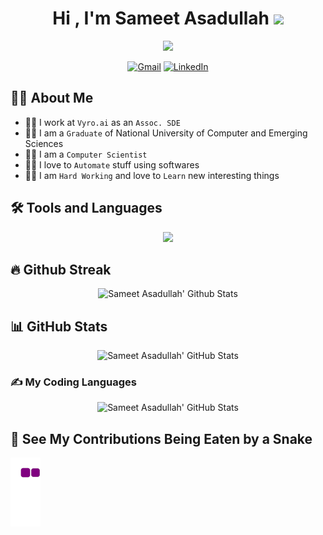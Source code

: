 <!--
### Hi there 👋
**SameetAsadullah/SameetAsadullah** is a ✨ _special_ ✨ repository because its `README.md` (this file) appears on your GitHub profile.

Here are some ideas to get you started:

- 🔭 I’m currently working on ...
- 🌱 I’m currently learning ...
- 👯 I’m looking to collaborate on ...
- 🤔 I’m looking for help with ...
- 💬 Ask me about ...
- 📫 How to reach me: ...
- 😄 Pronouns: ...
- ⚡ Fun fact: ...
-->

<h1 align="center">Hi , I'm Sameet Asadullah <img src="https://media.giphy.com/media/hvRJCLFzcasrR4ia7z/giphy.gif" width="35"></h1>
<p align="center">
  <a href="https://github.com/DenverCoder1/readme-typing-svg"><img src="https://readme-typing-svg.herokuapp.com?lines=Computer+Scientist;Android+Developer;Data+Scientist;Cloud+Engineer;Backend+Developer;Full+Stack+Developer;Graduate+of+FAST-NUCES;Always+learning+new+things&center=true&width=500&height=50"></a>
</p>

<p align="center">
  <a href="mailto:sameetassadullah744@gmail.com"><img img src="https://img.shields.io/badge/gmail-%23EA4335.svg?style=plastic&logo=gmail&logoColor=white" alt="Gmail"/></a>
  <a href="https://www.linkedin.com/in/sameet-asadullah-055004215/"><img src="https://img.shields.io/badge/linkedin-%230A66C2.svg?style=plastic&logo=linkedin&logoColor=white" alt="LinkedIn"/></a>
</p>

## :sassy_man: About Me
  - :man_office_worker: I work at `Vyro.ai` as an `Assoc. SDE`
  - :man_student: I am a `Graduate` of National University of Computer and Emerging Sciences
  - :man_scientist: I am a `Computer Scientist`
  - :man_technologist: I love to `Automate` stuff using softwares
  - :man_office_worker: I am `Hard Working` and love to `Learn` new interesting things

## :hammer_and_wrench: Tools and Languages
<p align="center">
  <a href="https://skillicons.dev">
    <img src="https://skillicons.dev/icons?i=java,python,c,html,typescript,css,vscode,visualstudio,androidstudio,eclipse,linux,react,angular,mongodb,firebase,php,nodejs,git,express,docker,flask,raspberrypi,gcp,aws,fastapi" />
  </a>
</p>

## :fire: Github Streak
  <p align="center">
    <img src="https://github-readme-streak-stats.herokuapp.com/?user=sameetasadullah&theme=algolia" alt="Sameet Asadullah' Github Stats" />
  </p>
  
## :bar_chart: GitHub Stats
<p align="center">
  <img src="https://github-readme-stats.vercel.app/api?username=sameetasadullah&show_icons=true&count_private=true&theme=algolia&include_all_commits=true" alt="Sameet Asadullah' GitHub Stats" />
</p>

### :writing_hand: My Coding Languages
<p align="center">
  <img src="https://github-readme-stats.vercel.app/api/top-langs/?username=SameetAsadullah&theme=algolia" alt="Sameet Asadullah' GitHub Stats" />
</p>

## :snake: See My Contributions Being Eaten by a Snake
![Snake Gif](https://github.com/SameetAsadullah/SameetAsadullah/blob/output/github-contribution-grid-snake.gif)
